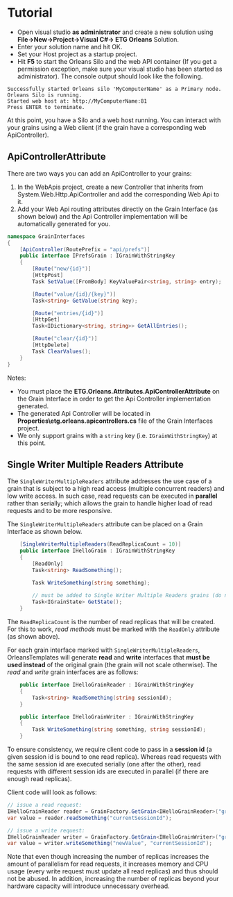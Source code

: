 # Tutorial

* Open visual studio **as administrator** and create a new solution using **File->New->Project->Visual C#-> ETG Orleans** Solution.
* Enter your solution name and hit OK.
* Set your Host project as a startup project.
* Hit **F5** to start the Orleans Silo and the web API container (If you get a permission exception, make sure your visual studio has been started as administrator). The console output should look like the following.
```
Successfully started Orleans silo 'MyComputerName' as a Primary node.
Orleans Silo is running.
Started web host at: http://MyComputerName:81
Press ENTER to terminate.
```

At this point, you have a Silo and a web host running. You can interact with your grains using a Web client (if the grain have a corresponding web ApiController). 

## ApiControllerAttribute
There are two ways you can add an ApiController to your grains:

1. In the WebApis project, create a new Controller that inherits from System.Web.Http.ApiController and add the corresponding Web Api to it.
2. Add your Web Api routing attributes directly on the Grain Interface (as shown below) and the Api Controller implementation will be automatically generated for you.
```csharp
namespace GrainInterfaces
{
    [ApiController(RoutePrefix = "api/prefs")]
    public interface IPrefsGrain : IGrainWithStringKey
    {
        [Route("new/{id}")]
        [HttpPost]
        Task SetValue([FromBody] KeyValuePair<string, string> entry);

        [Route("value/{id}/{key}")]
        Task<string> GetValue(string key);

        [Route("entries/{id}")]
        [HttpGet]
        Task<IDictionary<string, string>> GetAllEntries();

        [Route("clear/{id}")]
        [HttpDelete]
        Task ClearValues();
    }
}
```
Notes: 
* You must place the **ETG.Orleans.Attributes.ApiControllerAttribute** on the Grain Interface in order to get the Api Controller implementation generated. 
* The generated Api Controller will be located in **Properties\etg.orleans.apicontrollers.cs** file of the Grain Interfaces project.
* We only support grains with a `string` key (i.e. `IGrainWithStringKey`) at this point. 

## Single Writer Multiple Readers Attribute
The `SingleWriterMultipleReaders` attribute addresses the use case of a grain that is subject to a high read access (multiple concurrent readers) and low write access. In such case, read requests can be executed in **parallel** rather than serially; which allows the grain to handle higher load of read requests and to be more responsive.

The `SingleWriterMultipleReaders` attribute can be placed on a Grain Interface as shown below.
```csharp
    [SingleWriterMultipleReaders(ReadReplicaCount = 10)]
    public interface IHelloGrain : IGrainWithStringKey
    {
        [ReadOnly]
        Task<string> ReadSomething();

        Task WriteSomething(string something);
        
        // must be added to Single Writer Multiple Readers grains (do not mark it as readonly).
        Task<IGrainState> GetState();
    }
```

The `ReadReplicaCount` is the number of read replicas that will be created. For this to work, *read methods* must be marked with the `ReadOnly` attribute (as shown above).

For each grain interface marked with `SingleWriterMultipleReaders`, OrleansTemplates will generate **read** and **write** interfaces that **must be used instead** of the original grain (the grain will not scale otherwise). The *read* and *write* grain interfaces are as follows:

```csharp
    public interface IHelloGrainReader : IGrainWithStringKey
    {
        Task<string> ReadSomething(string sessionId);
    }

    public interface IHelloGrainWriter : IGrainWithStringKey
    {
        Task WriteSomething(string something, string sessionId);
    }
```

To ensure consistency, we require client code to pass in a **session id** (a given session id is bound to one read replica). Whereas read requests with the same session id are executed serially (one after the other), read requests with different session ids are executed in parallel (if there are enough read replicas).

Client code will look as follows:
```csharp
// issue a read request:
IHelloGrainReader reader = GrainFactory.GetGrain<IHelloGrainReader>("grainId");
var value = reader.readSomething("currentSessionId");

// issue a write request:
IHelloGrainReader writer = GrainFactory.GetGrain<IHelloGrainWriter>("grainId");
var value = writer.writeSomething("newValue", "currentSessionId");
```

Note that even though increasing the number of replicas increases the amount of parallelism for read requests, it increases memory and CPU usage (every write request must update all read replicas) and thus should not be abused. In addition, increasing the number of replicas beyond your hardware capacity will introduce unnecessary overhead.